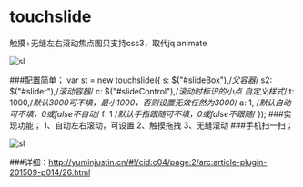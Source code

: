 # touchslide
触摸+无缝左右滚动焦点图只支持css3，取代jq animate

![sl](http://yuminjustin.cn/upload/20150919/481813734.jpg "sl") 

###配置简单；
        var st = new touchslide({
           s: $("#slideBox"),/*父容器*/
           s2: $("#slider"),/*滚动容器*/
           c: $("#slideControl"),/*滚动时标识的小点 自定义样式*/
           t: 1000,/*默认3000可不填，最小1000，否则设置无效任然为3000*/
           a: 1, /*默认自动可不填，0或false不自动*/
           f: 1 /*默认手指跟随可不填，0或false不跟随*/
       });
###实现功能；
         1、自动左右滚动，可设置
         2、触摸拖拽
         3、无缝滚动
###手机扫一扫；  

![sl](http://yuminjustin.cn/upload/qrcode/touchslide/ "sl") 

###详细：http://yuminjustin.cn/#!/cid:c04/page:2/arc:article-plugin-201509-p014/26.html

